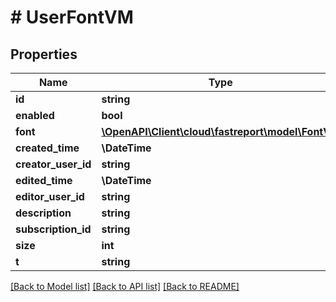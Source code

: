 # # UserFontVM

## Properties

Name | Type | Description | Notes
------------ | ------------- | ------------- | -------------
**id** | **string** |  | [optional]
**enabled** | **bool** |  | [optional]
**font** | [**\OpenAPI\Client\cloud\fastreport\model\FontVM**](FontVM.md) |  | [optional]
**created_time** | **\DateTime** |  | [optional]
**creator_user_id** | **string** |  | [optional]
**edited_time** | **\DateTime** |  | [optional]
**editor_user_id** | **string** |  | [optional]
**description** | **string** |  | [optional]
**subscription_id** | **string** |  | [optional]
**size** | **int** |  | [optional]
**t** | **string** |  |

[[Back to Model list]](../../README.md#models) [[Back to API list]](../../README.md#endpoints) [[Back to README]](../../README.md)
